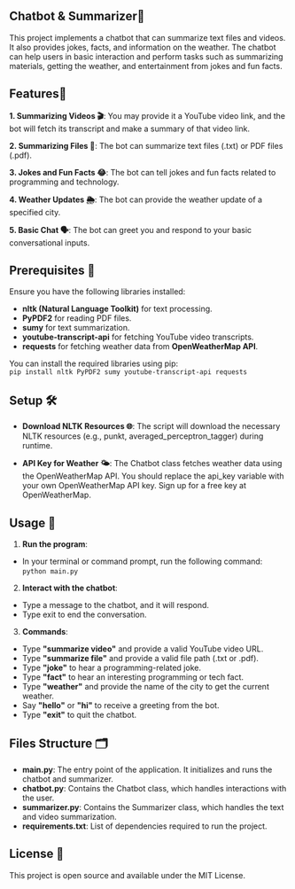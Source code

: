 ## Chatbot & Summarizer🤖  
This project implements a chatbot that can summarize text files and videos. It also provides jokes, facts, and information on the weather. The chatbot can help users in basic interaction and perform tasks such as summarizing materials, getting the weather, and entertainment from jokes and fun facts.  

## Features🚀   
**1. Summarizing Videos 🎬**: You may provide it a YouTube video link, and the bot will fetch its transcript and make a summary of that video link.  

**2. Summarizing Files 📑**: The bot can summarize text files (.txt) or PDF files (.pdf).  

**3. Jokes and Fun Facts 😂**: The bot can tell jokes and fun facts related to programming and technology. 

**4. Weather Updates 🌦️**: The bot can provide the weather update of a specified city.   

**5. Basic Chat 🗣️**: The bot can greet you and respond to your basic conversational inputs.

## Prerequisites 🔧 
Ensure you have the following libraries installed:

- **nltk (Natural Language Toolkit)** for text processing.  
- **PyPDF2** for reading PDF files.  
- **sumy** for text summarization.  
- **youtube-transcript-api** for fetching YouTube video transcripts.  
- **requests** for fetching weather data from **OpenWeatherMap API**.

You can install the required libraries using pip:   
`pip install nltk PyPDF2 sumy youtube-transcript-api requests`

## Setup 🛠️  
- **Download NLTK Resources 🌐**: The script will download the necessary NLTK resources (e.g., punkt, averaged_perceptron_tagger) during runtime.

- **API Key for Weather 🌤️**: The Chatbot class fetches weather data using the OpenWeatherMap API. You should replace the api_key variable with your own OpenWeatherMap API key. Sign up for a free key at OpenWeatherMap.

## Usage 📲
1. **Run the program**:   
- In your terminal or command prompt, run the following command:  
`python main.py`  

2. **Interact with the chatbot**:

- Type a message to the chatbot, and it will respond.  
- Type exit to end the conversation.

3. **Commands**:
- Type **"summarize video"** and provide a valid YouTube video URL.
- Type **"summarize file"** and provide a valid file path (.txt or .pdf).
- Type **"joke"** to hear a programming-related joke.
- Type **"fact"** to hear an interesting programming or tech fact.
- Type **"weather"** and provide the name of the city to get the current weather.
- Say **"hello"** or **"hi"** to receive a greeting from the bot.
- Type **"exit"** to quit the chatbot.

## Files Structure 🗂️
- **main.py**: The entry point of the application. It initializes and runs the chatbot and summarizer.
- **chatbot.py**: Contains the Chatbot class, which handles interactions with the user.
- **summarizer.py**: Contains the Summarizer class, which handles the text and video summarization.
- **requirements.txt**: List of dependencies required to run the project.

## License 📄
This project is open source and available under the MIT License.